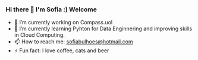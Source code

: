 ### Hi there 👋 I'm Sofia :) Welcome


- 🔭 I’m currently working on Compass.uol
- 🌱 I’m currently learning Pyhton for Data Enginnering and improving skills in Cloud Computing.
- 📫 How to reach me: sofiabulhoes@hotmail.com
- ⚡ Fun fact: I love coffee, cats and beer 


